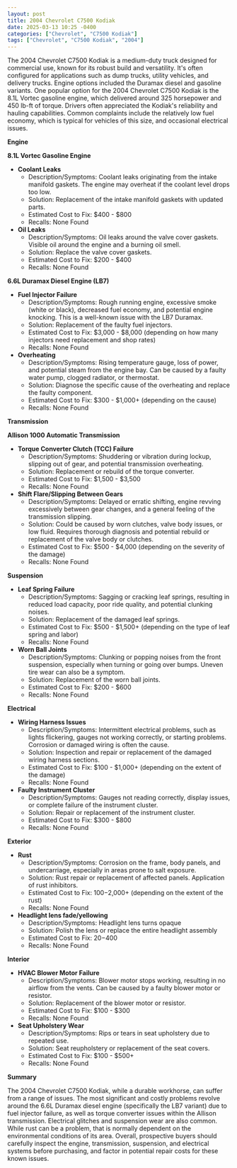 ```yaml
---
layout: post
title: 2004 Chevrolet C7500 Kodiak
date: 2025-03-13 10:25 -0400
categories: ["Chevrolet", "C7500 Kodiak"]
tags: ["Chevrolet", "C7500 Kodiak", "2004"]
---
```

The 2004 Chevrolet C7500 Kodiak is a medium-duty truck designed for commercial use, known for its robust build and versatility. It's often configured for applications such as dump trucks, utility vehicles, and delivery trucks. Engine options included the Duramax diesel and gasoline variants. One popular option for the 2004 Chevrolet C7500 Kodiak is the 8.1L Vortec gasoline engine, which delivered around 325 horsepower and 450 lb-ft of torque. Drivers often appreciated the Kodiak's reliability and hauling capabilities. Common complaints include the relatively low fuel economy, which is typical for vehicles of this size, and occasional electrical issues.

**Engine**

**8.1L Vortec Gasoline Engine**
* **Coolant Leaks**
    * Description/Symptoms: Coolant leaks originating from the intake manifold gaskets. The engine may overheat if the coolant level drops too low.
    * Solution: Replacement of the intake manifold gaskets with updated parts.
    * Estimated Cost to Fix: $400 - $800
    * Recalls: None Found
* **Oil Leaks**
    * Description/Symptoms: Oil leaks around the valve cover gaskets. Visible oil around the engine and a burning oil smell.
    * Solution: Replace the valve cover gaskets.
    * Estimated Cost to Fix: $200 - $400
    * Recalls: None Found

**6.6L Duramax Diesel Engine (LB7)**
* **Fuel Injector Failure**
    * Description/Symptoms: Rough running engine, excessive smoke (white or black), decreased fuel economy, and potential engine knocking. This is a well-known issue with the LB7 Duramax.
    * Solution: Replacement of the faulty fuel injectors.
    * Estimated Cost to Fix: $3,000 - $8,000 (depending on how many injectors need replacement and shop rates)
    * Recalls: None Found
* **Overheating**
    * Description/Symptoms: Rising temperature gauge, loss of power, and potential steam from the engine bay. Can be caused by a faulty water pump, clogged radiator, or thermostat.
    * Solution: Diagnose the specific cause of the overheating and replace the faulty component.
    * Estimated Cost to Fix: $300 - $1,000+ (depending on the cause)
    * Recalls: None Found

**Transmission**

**Allison 1000 Automatic Transmission**
* **Torque Converter Clutch (TCC) Failure**
    * Description/Symptoms: Shuddering or vibration during lockup, slipping out of gear, and potential transmission overheating.
    * Solution: Replacement or rebuild of the torque converter.
    * Estimated Cost to Fix: $1,500 - $3,500
    * Recalls: None Found
* **Shift Flare/Slipping Between Gears**
    * Description/Symptoms: Delayed or erratic shifting, engine revving excessively between gear changes, and a general feeling of the transmission slipping.
    * Solution: Could be caused by worn clutches, valve body issues, or low fluid. Requires thorough diagnosis and potential rebuild or replacement of the valve body or clutches.
    * Estimated Cost to Fix: $500 - $4,000 (depending on the severity of the damage)
    * Recalls: None Found

**Suspension**
* **Leaf Spring Failure**
    * Description/Symptoms: Sagging or cracking leaf springs, resulting in reduced load capacity, poor ride quality, and potential clunking noises.
    * Solution: Replacement of the damaged leaf springs.
    * Estimated Cost to Fix: $500 - $1,500+ (depending on the type of leaf spring and labor)
    * Recalls: None Found
* **Worn Ball Joints**
    * Description/Symptoms: Clunking or popping noises from the front suspension, especially when turning or going over bumps. Uneven tire wear can also be a symptom.
    * Solution: Replacement of the worn ball joints.
    * Estimated Cost to Fix: $200 - $600
    * Recalls: None Found

**Electrical**

* **Wiring Harness Issues**
    * Description/Symptoms: Intermittent electrical problems, such as lights flickering, gauges not working correctly, or starting problems. Corrosion or damaged wiring is often the cause.
    * Solution: Inspection and repair or replacement of the damaged wiring harness sections.
    * Estimated Cost to Fix: $100 - $1,000+ (depending on the extent of the damage)
    * Recalls: None Found
* **Faulty Instrument Cluster**
    * Description/Symptoms: Gauges not reading correctly, display issues, or complete failure of the instrument cluster.
    * Solution: Repair or replacement of the instrument cluster.
    * Estimated Cost to Fix: $300 - $800
    * Recalls: None Found

**Exterior**
* **Rust**
    * Description/Symptoms: Corrosion on the frame, body panels, and undercarriage, especially in areas prone to salt exposure.
    * Solution: Rust repair or replacement of affected panels. Application of rust inhibitors.
    * Estimated Cost to Fix: $100-$2,000+ (depending on the extent of the rust)
    * Recalls: None Found
* **Headlight lens fade/yellowing**
    * Description/Symptoms: Headlight lens turns opaque
    * Solution: Polish the lens or replace the entire headlight assembly
    * Estimated Cost to Fix: $20-$400
    * Recalls: None Found

**Interior**

* **HVAC Blower Motor Failure**
    * Description/Symptoms: Blower motor stops working, resulting in no airflow from the vents. Can be caused by a faulty blower motor or resistor.
    * Solution: Replacement of the blower motor or resistor.
    * Estimated Cost to Fix: $100 - $300
    * Recalls: None Found
* **Seat Upholstery Wear**
    * Description/Symptoms: Rips or tears in seat upholstery due to repeated use.
    * Solution: Seat reupholstery or replacement of the seat covers.
    * Estimated Cost to Fix: $100 - $500+
    * Recalls: None Found

**Summary**

The 2004 Chevrolet C7500 Kodiak, while a durable workhorse, can suffer from a range of issues. The most significant and costly problems revolve around the 6.6L Duramax diesel engine (specifically the LB7 variant) due to fuel injector failure, as well as torque converter issues within the Allison transmission. Electrical glitches and suspension wear are also common. While rust can be a problem, that is normally dependent on the environmental conditions of its area. Overall, prospective buyers should carefully inspect the engine, transmission, suspension, and electrical systems before purchasing, and factor in potential repair costs for these known issues.

